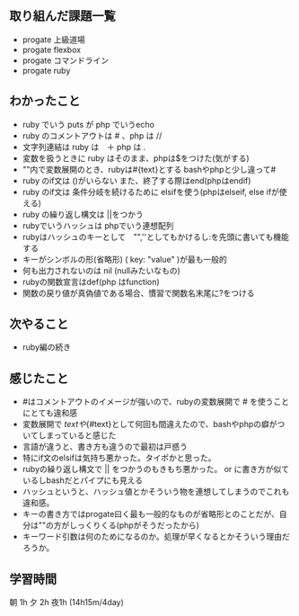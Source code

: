 ## 取り組んだ課題一覧
- progate 上級道場
- progate flexbox
- progate コマンドライン
- progate ruby
  
## わかったこと
- ruby でいう puts が php でいうecho
- ruby のコメントアウトは # 、php は //
- 文字列連結は ruby は　＋ php は .
- 変数を扱うときに ruby はそのまま、phpは$をつけた(気がする)
- ""内で変数展開のとき、rubyは#{text}とする bashやphpと少し違って#
- ruby のif文は ()がいらない また、終了する際はend(phpはendif)
- ruby のif文は 条件分岐を続けるために elsifを使う(phpはelseif, else ifが使える)
- ruby の繰り返し構文は ||をつかう
- rubyでいうハッシュは phpでいう連想配列
- rubyはハッシュのキーとして　"",''としてもかけるし:を先頭に書いても機能する
- キーがシンボルの形(省略形) ( key: "value" )が最も一般的
- 何も出力されないのは nil (nullみたいなもの)
- rubyの関数宣言はdef(php はfunction)
- 関数の戻り値が真偽値である場合、慣習で関数名末尾に?をつける
  
## 次やること
- ruby編の続き

## 感じたこと
- #はコメントアウトのイメージが強いので、rubyの変数展開で # を使うことにとても違和感
- 変数展開で ${text}や${#text}として何回も間違えたので、bashやphpの癖がついてしまっていると感じた
- 言語が違うと、書き方も違うので最初は戸惑う
- 特にif文のelsifは気持ち悪かった。タイポかと思った。
- rubyの繰り返し構文で || をつかうのもきもち悪かった。 or に書き方が似ているしbashだとパイプにも見える
- ハッシュというと、ハッシュ値とかそういう物を連想してしまうのでこれも違和感。
- キーの書き方ではprogate曰く最も一般的なものが省略形とのことだが、自分は""の方がしっくりくる(phpがそうだったから)
- キーワード引数は何のためになるのか。処理が早くなるとかそういう理由だろうか。

## 学習時間
朝 1h 夕 2h 夜1h
(14h15m/4day)
